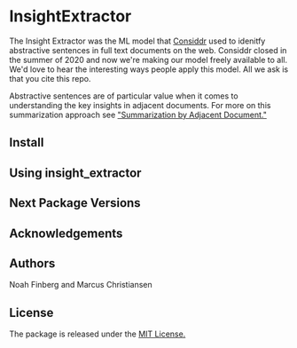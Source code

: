 # InsightExtractor


The Insight Extractor was the ML model that [Considdr](https://medium.com/considdr-history) used to idenitfy abstractive sentences in full text documents on the web. Considdr closed in the summer of 2020 and now we're making our model freely available to all. We'd love to hear the interesting ways people apply this model. All we ask is that you cite this repo.

Abstractive sentences are of particular value when it comes to understanding the key insights in adjacent documents. For more on this summarization approach see ["Summarization by Adjacent Document."](https://medium.com/considdr-history)


## Install




## Using insight_extractor



## Next Package Versions


## Acknowledgements


## Authors
Noah Finberg and Marcus Christiansen

## License
The package is released under the [MIT License.](https://opensource.org/licenses/MIT)


